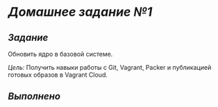 # *Домашнее задание №1*

## *Задание*

Обновить ядро в базовой системе.

*Цель:* Получить навыки работы с Git, Vagrant, Packer и публикацией готовых образов в Vagrant Cloud.


## *Выполнено*

